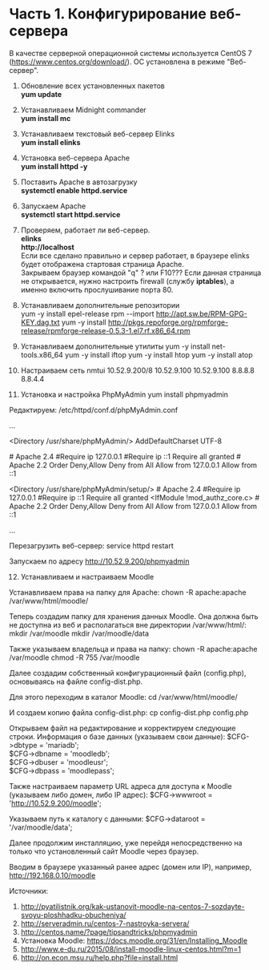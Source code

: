 # Часть 1. Конфигурирование веб-сервера

В качестве серверной операционной системы используется CentOS 7 (https://www.centos.org/download/).
ОС установлена в режиме "Веб-сервер".

1. Обновление всех установленных пакетов<br>
<b>yum update</b>

2. Устанавливаем Midnight commander<br>
<b>yum install mc</b>

3. Устанавливаем текстовый веб-сервер Elinks<br>
<b>yum install elinks</b>

4. Установка веб-сервера Apache<br>
<b>yum install httpd -y</b>

5. Поставить Apache в автозагрузку<br>
<b>systemctl enable httpd.service</b>

6. Запускаем Apache<br>
<b>systemctl start httpd.service</b>

7. Проверяем, работает ли веб-сервер.<br>
<b>elinks</b><br>
<b>http://localhost</b><br>
Если все сделано правильно и сервер работает, в браузере elinks будет отображена стартовая страница Apache.<br>
Закрываем браузер командой "q" ? или F10???
Если данная страница не открывается, нужно настроить firewall (службу <strong>iptables</strong>), а именно включить прослушивание порта 80.

8. Устанавливаем дополнительные репозитории<br>
yum -y install epel-release
rpm --import http://apt.sw.be/RPM-GPG-KEY.dag.txt
yum -y install http://pkgs.repoforge.org/rpmforge-release/rpmforge-release-0.5.3-1.el7.rf.x86_64.rpm

9. Устанавливаем дополнительные утилиты
yum -y install net-tools.x86_64
yum -y install iftop
yum -y install htop
yum -y install atop

10. Настраиваем сеть
nmtui
10.52.9.200/8
10.52.9.100
10.52.9.100
8.8.8.8
8.8.4.4

11. Установка и настройка PhpMyAdmin
yum install phpmyadmin

Редактируем: /etc/httpd/conf.d/phpMyAdmin.conf

...

<Directory /usr/share/phpMyAdmin/>
   AddDefaultCharset UTF-8
 
   <IfModule mod_authz_core.c>
     # Apache 2.4
     <RequireAny>
       #Require ip 127.0.0.1
       #Require ip ::1
       Require all granted
     </RequireAny>
   </IfModule>
   <IfModule !mod_authz_core.c>
     # Apache 2.2
     Order Deny,Allow
     Deny from All
     Allow from 127.0.0.1
     Allow from ::1
   </IfModule>
</Directory>
 
<Directory /usr/share/phpMyAdmin/setup/>
   <IfModule mod_authz_core.c>
     # Apache 2.4
     <RequireAny>
       #Require ip 127.0.0.1
       #Require ip ::1
       Require all granted
     </RequireAny>
   </IfModule>
   <IfModule !mod_authz_core.c>
     # Apache 2.2
     Order Deny,Allow
     Deny from All
     Allow from 127.0.0.1
     Allow from ::1
   </IfModule>
</Directory>

...


Перезагрузить веб-сервер:
service httpd restart

Запускаем по адресу http://10.52.9.200/phpmyadmin 

12. Устанавливаем и настраиваем Moodle


Устанавливаем права на папку для Apache:
chown -R apache:apache /var/www/html/moodle/

Теперь создадим папку для хранения данных Moodle. Она должна быть не доступна из веб и располагаться вне директории /var/www/html/:
mkdir /var/moodle
mkdir /var/moodle/data

Также указываем владельца и права на папку:
chown -R apache:apache /var/moodle
chmod -R 755 /var/moodle

Далее создадим собственный конфигурационный файл (config.php), основываясь на файле config-dist.php.

Для этого переходим в каталог Moodle:
cd /var/www/html/moodle/

И создаем копию файла config-dist.php:
cp config-dist.php config.php

Открываем файл на редактирование и корректируем следующие строки.
Информация о базе данных (указываем свои данные):
$CFG->dbtype    = 'mariadb';     
$CFG->dbname    = 'moodledb';    
$CFG->dbuser    = 'moodleusr';  
$CFG->dbpass    = 'moodlepass'; 

Также настраиваем параметр URL адреса для доступа к Moodle (указываем либо домен, либо IP адрес):
$CFG->wwwroot   = 'http://10.52.9.200/moodle';

Указываем путь к каталогу с данными:
$CFG->dataroot  = '/var/moodle/data';

Далее продолжим инсталляцию, уже перейдя непосредственно на только что установленный сайт Moodle через браузер.

Вводим в браузере указанный ранее адрес (домен или IP), например, http://192.168.0.10/moodle

Источники:
1. http://pyatilistnik.org/kak-ustanovit-moodle-na-centos-7-sozdayte-svoyu-ploshhadku-obucheniya/
2. http://serveradmin.ru/centos-7-nastroyka-servera/
3. http://centos.name/?page/tipsandtricks/phpmyadmin
4. Установка Moodle: https://docs.moodle.org/31/en/Installing_Moodle
5. http://www.e-du.ru/2015/08/install-moodle-linux-centos.html?m=1
6. http://on.econ.msu.ru/help.php?file=install.html